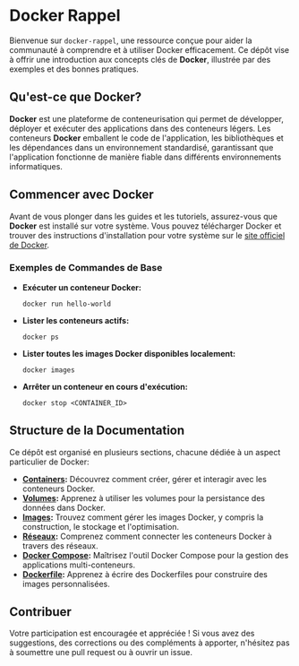 # Docker Rappel

Bienvenue sur `docker-rappel`, une ressource conçue pour aider la communauté à comprendre et à utiliser Docker efficacement. Ce dépôt vise à offrir une introduction aux concepts clés de **Docker**, illustrée par des exemples et des bonnes pratiques.

## Qu'est-ce que Docker?

**Docker** est une plateforme de conteneurisation qui permet de développer, déployer et exécuter des applications dans des conteneurs légers. Les conteneurs **Docker** emballent le code de l'application, les bibliothèques et les dépendances dans un environnement standardisé, garantissant que l'application fonctionne de manière fiable dans différents environnements informatiques.

## Commencer avec Docker

Avant de vous plonger dans les guides et les tutoriels, assurez-vous que **Docker** est installé sur votre système. Vous pouvez télécharger Docker et trouver des instructions d'installation pour votre système sur le [site officiel de Docker](https://docs.docker.com/get-docker/).

### Exemples de Commandes de Base

- **Exécuter un conteneur Docker:**

  ```
  docker run hello-world
  ```

- **Lister les conteneurs actifs:**

  ```
  docker ps
  ```

- **Lister toutes les images Docker disponibles localement:**

  ```
  docker images
  ```

- **Arrêter un conteneur en cours d'exécution:**

  ```
  docker stop <CONTAINER_ID>
  ```

## Structure de la Documentation

Ce dépôt est organisé en plusieurs sections, chacune dédiée à un aspect particulier de Docker:

- **[Containers](/Docker/Container/README.md):** Découvrez comment créer, gérer et interagir avec les conteneurs Docker.
- **[Volumes](/Docker/Volumes/README.md):** Apprenez à utiliser les volumes pour la persistance des données dans Docker.
- **[Images](/Docker/Images/README.md):** Trouvez comment gérer les images Docker, y compris la construction, le stockage et l'optimisation.
- **[Réseaux](/Docker/Network/README.md):** Comprenez comment connecter les conteneurs Docker à travers des réseaux.
- **[Docker Compose](/Docker/Docker%20Compose/README.md):** Maîtrisez l'outil Docker Compose pour la gestion des applications multi-conteneurs.
- **[Dockerfile](/Docker/Dockerfile/README.md):** Apprenez à écrire des Dockerfiles pour construire des images personnalisées.


## Contribuer

Votre participation est encouragée et appréciée ! Si vous avez des suggestions, des corrections ou des compléments à apporter, n'hésitez pas à soumettre une pull request ou à ouvrir un issue.
